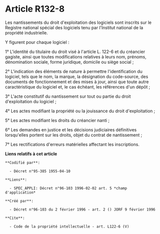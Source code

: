 # Article R132-8

Les nantissements du droit d'exploitation des logiciels sont inscrits sur le Registre national spécial des logiciels tenu par
l'Institut national de la propriété industrielle. 

Y figurent pour chaque logiciel : 

1° L'identité du titulaire du droit visé à l'article L. 122-6 et du créancier gagiste, ainsi que toutes modifications
relatives à leurs nom, prénoms, dénomination sociale, forme juridique, domicile ou siège social ; 

2° L'indication des éléments de nature à permettre l'identification du logiciel, tels que le nom, la marque, la désignation
du code-source, des documents de fonctionnement et des mises à jour, ainsi que toute autre caractéristique du logiciel et, le
cas échéant, les références d'un dépôt ; 

3° L'acte constitutif du nantissement sur tout ou partie du droit d'exploitation du logiciel ; 

4° Les actes modifiant la propriété ou la jouissance du droit d'exploitation ; 

5° Les actes modifiant les droits du créancier nanti ; 

6° Les demandes en justice et les décisions judiciaires définitives lorsqu'elles portent sur les droits, objet du contrat de
nantissement ; 

7° Les rectifications d'erreurs matérielles affectant les inscriptions.

**Liens relatifs à cet article**

	**Codifié par**:

	  - Décret n°95-385 1955-04-10

	**Liens**:

	  - SPEC_APPLI: Décret n°96-103 1996-02-02 art. 5 *champ d'application*

	**Créé par**:

	  - Décret n°96-103 du 2 février 1996 - art. 2 () JORF 9 février 1996

	**Cite**:

	  - Code de la propriété intellectuelle - art. L122-6 (V)
